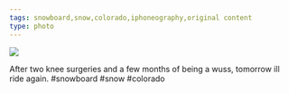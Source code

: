 ```yaml
---
tags: snowboard,snow,colorado,iphoneography,original content
type: photo
---
```

<img src="http://24.media.tumblr.com/66f67d1386e3b240cb10e8f6aa6537b4/tumblr_mj1ugmyl2l1rdkc0do1_1280.jpg" />

After two knee surgeries and a few months of being a wuss, tomorrow ill ride again. #snowboard #snow #colorado 
